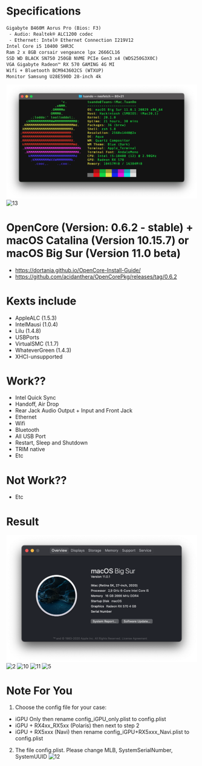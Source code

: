 
# Specifications
```
Gigabyte B460M Aorus Pro (Bios: F3)
 - Audio: Realtek® ALC1200 codec
 - Ethernet: Intel® Ethernet Connection I219V12
Intel Core i5 10400 SHR3C
Ram 2 x 8GB corsair vengeance lpx 2666CL16
SSD WD BLACK SN750 250GB NVME PCIe Gen3 x4 (WDS250G3X0C)
VGA Gigabyte Radeon™ RX 570 GAMING 4G MI
Wifi + Bluetooth BCM943602CS (WTXUP)
Monitor Samsung U28E590D 28-inch 4k
```
![9](/images/9.png)
![13](/images/13.png)
# OpenCore (Version: 0.6.2 - stable) + macOS Catalina (Version 10.15.7) or macOS Big Sur (Version 11.0 beta)
- https://dortania.github.io/OpenCore-Install-Guide/
- https://github.com/acidanthera/OpenCorePkg/releases/tag/0.6.2
# Kexts include
- AppleALC (1.5.3)
- IntelMausi (1.0.4)
- Lilu (1.4.8)
- USBPorts
- VirtualSMC (1.1.7)
- WhateverGreen (1.4.3)
- XHCI-unsupported
# Work??
- Intel Quick Sync
- Handoff, Air Drop
- Rear Jack Audio Output + Input and Front Jack
- Ethernet
- Wifi
- Bluetooth
- All USB Port
- Restart, Sleep and Shutdown 
- TRIM native 
- Etc
# Not Work??
- Etc
# Result
![8](/images/8.png)
![2](/images/2.png)
![10](/images/10.png)
![11](/images/11.png)
![5](/images/5.png)

# Note For You

1. Choose the config file for your case:
- iGPU Only then rename config_iGPU_only.plist to config.plist
- iGPU + RX4xx_RX5xx (Polaris) then next to step 2
- iGPU + RX5xxx (Navi) then rename config_iGPU+RX5xxx_Navi.plist to config.plist

2. The file config.plist. Please change MLB, SystemSerialNumber, SystemUUID
![12](/images/12.png)

